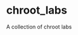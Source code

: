 # chroot_labs

<!--
#field
CTF

#groups
Writeups

#languages

#frames and libs

-->

A collection of chroot labs
